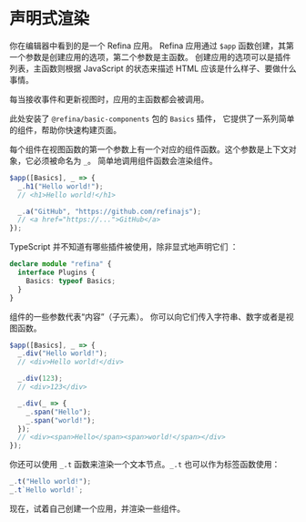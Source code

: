# 声明式渲染

你在编辑器中看到的是一个 Refina 应用。 Refina 应用通过 `$app` 函数创建，其第一个参数是创建应用的选项，第二个参数是主函数。 创建应用的选项可以是插件列表，主函数则根据 JavaScript 的状态来描述 HTML 应该是什么样子、要做什么事情。

每当接收事件和更新视图时，应用的主函数都会被调用。

此处安装了 `@refina/basic-components` 包的 `Basics` 插件， 它提供了一系列简单的组件，帮助你快速构建页面。

每个组件在视图函数的第一个参数上有一个对应的组件函数。这个参数是上下文对象，它必须被命名为 `_`。 简单地调用组件函数会渲染组件。

```ts
$app([Basics], _ => {
  _.h1("Hello world!");
  // <h1>Hello world!</h1>

  _.a("GitHub", "https://github.com/refinajs");
  // <a href="https://...">GitHub</a>
});
```

TypeScript 并不知道有哪些插件被使用，除非显式地声明它们 ：

```ts
declare module "refina" {
  interface Plugins {
    Basics: typeof Basics;
  }
}
```

组件的一些参数代表“内容”（子元素）。 你可以向它们传入字符串、数字或者是视图函数。

```ts
$app([Basics], _ => {
  _.div("Hello world!");
  // <div>Hello world!</div>

  _.div(123);
  // <div>123</div>

  _.div(_ => {
    _.span("Hello");
    _.span("world!");
  });
  // <div><span>Hello</span><span>world!</span></div>
});
```

你还可以使用 `_.t` 函数来渲染一个文本节点。`_.t` 也可以作为标签函数使用：

```ts
_.t("Hello world!");
_.t`Hello world!`;
```

现在，试着自己创建一个应用，并渲染一些组件。
